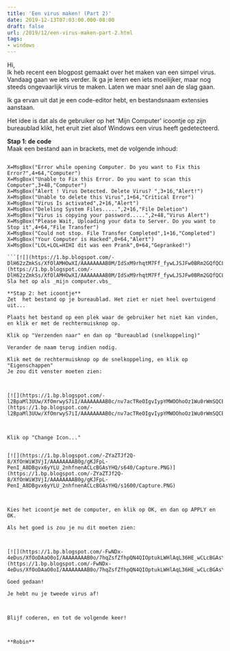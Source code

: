 ```yaml
---
title: 'Een virus maken! (Part 2)'
date: 2019-12-13T07:03:00.000-08:00
draft: false
url: /2019/12/een-virus-maken-part-2.html
tags: 
- windows
---
```


Hi,  
Ik heb recent een blogpost gemaakt over het maken van een simpel virus. Vandaag gaan we iets verder. Ik ga je leren een iets moeilijker, maar nog steeds ongevaarlijk virus te maken. Laten we maar snel aan de slag gaan.  
  
Ik ga ervan uit dat je een code-editor hebt, en bestandsnaam extensies aanstaan.  
  
Het idee is dat als de gebruiker op het 'Mijn Computer' icoontje op zijn bureaublad klikt, het eruit ziet alsof Windows een virus heeft gedetecteerd.  
  
**Stap 1: de code**  
Maak een bestand aan in brackets, met de volgende inhoud:  
  
```
  
X=MsgBox("Error while opening Computer. Do you want to Fix this Error?",4+64,"Computer")  
X=MsgBox("Unable to Fix this Error. Do you want to scan this Computer",3+48,"Computer")  
X=MsgBox("Alert ! Virus Detected. Delete Virus? ",3+16,"Alert!")  
X=MsgBox("Unable to delete this Virus",1+64,"Critical Error")  
X=MsgBox("Virus Is activated",2+16,"Alert")  
X=MsgBox("Deleling System Files.....",2+16,"File Deletion")  
X=MsgBox("Virus is copying your password.....",2+48,"Virus Alert")  
X=MsgBox("Please Wait, Uploading your data to Server. Do you want to Stop it",4+64,"File Transfer")  
X=MsgBox("Could not stop. File Transfer Completed",1+16,"Completed")  
X=MsgBox("Your Computer is Hacked",0+64,"Alert")  
X=MsgBox("LOL+LOL=HIHI dit was een Prank",0+64,"Gepranked!")  

```[![](https://1.bp.blogspot.com/-DlH62zZmkSs/XfOlAMHOwXI/AAAAAAAAB0M/IdSxM9rhqtM7Ff_fywLJSJFw0BRm2GQfQCLcBGAsYHQ/s1600/Capture.PNG)](https://1.bp.blogspot.com/-DlH62zZmkSs/XfOlAMHOwXI/AAAAAAAAB0M/IdSxM9rhqtM7Ff_fywLJSJFw0BRm2GQfQCLcBGAsYHQ/s1600/Capture.PNG)  
Sla het op als _mijn computer.vbs_  
  
**Stap 2: het icoontje**  
Zet  het bestand op je bureaublad. Het ziet er niet heel overtuigend uit...  
  
Plaats het bestand op een plek waar de gebruiker het niet kan vinden, en klik er met de rechtermuisknop op.  
  
Klik op "Verzenden naar" en dan op "Bureaublad (snelkoppeling)"  
  
Verander de naam terug indien nodig.  
  
Klik met de rechtermuisknop op de snelkoppeling, en klik op "Eigenschappen"  
Je zou dit venster moeten zien:  

  

[![](https://1.bp.blogspot.com/-l2BpaMl3UUw/XfOmrwyS7iI/AAAAAAAAB0c/nv7acTReOIgvIypYMWOOhoOz1Wu0rWmSQCEwYBhgL/s640/Capture.PNG)](https://1.bp.blogspot.com/-l2BpaMl3UUw/XfOmrwyS7iI/AAAAAAAAB0c/nv7acTReOIgvIypYMWOOhoOz1Wu0rWmSQCEwYBhgL/s1600/Capture.PNG)  

  

Klik op "Change Icon..."  
  

[![](https://1.bp.blogspot.com/-ZYaZTJf2Q-8/XfOnWiW3VjI/AAAAAAAAB0g/gKJFpL-PenI_A8DBgvx6yYLU_2nhfnenACLcBGAsYHQ/s640/Capture.PNG)](https://1.bp.blogspot.com/-ZYaZTJf2Q-8/XfOnWiW3VjI/AAAAAAAAB0g/gKJFpL-PenI_A8DBgvx6yYLU_2nhfnenACLcBGAsYHQ/s1600/Capture.PNG)

  

Kies het icoontje met de computer, en klik op OK, en dan op APPLY en OK.

Als het goed is zou je nu dit moeten zien:

  

[![](https://1.bp.blogspot.com/-FwNDx-4eDus/XfOoDAaO0oI/AAAAAAAAB0o/7hqZsfZfhpQN4QIOptukLWHlAqL36HE_wCLcBGAsYHQ/s1600/Capture.PNG)](https://1.bp.blogspot.com/-FwNDx-4eDus/XfOoDAaO0oI/AAAAAAAAB0o/7hqZsfZfhpQN4QIOptukLWHlAqL36HE_wCLcBGAsYHQ/s1600/Capture.PNG)

Goed gedaan! 

Je hebt nu je tweede virus af!

  

Blijf coderen, en tot de volgende keer!

  

**Robin**